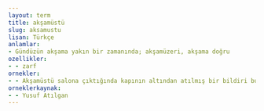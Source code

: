 ```yaml
---
layout: term
title: akşamüstü
slug: aksamustu
lisan: Türkçe
anlamlar:
- Gündüzün akşama yakın bir zamanında; akşamüzeri, akşama doğru
ozellikler:
- - zarf
ornekler:
- - Akşamüstü salona çıktığında kapının altından atılmış bir bildiri buldu.
orneklerkaynak:
- - Yusuf Atılgan
---
```

